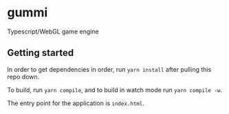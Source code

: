 # gummi

Typescript/WebGL game engine

## Getting started

In order to get dependencies in order, run `yarn install` after pulling this repo down.

To build, run `yarn compile`, and to build in watch mode run `yarn compile -w`.

The entry point for the application is `index.html`.
